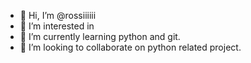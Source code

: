 - 👋 Hi, I’m @rossiiiiii
- 👀 I’m interested in 
- 🌱 I’m currently learning python and git.
- 💞️ I’m looking to collaborate on python related project.

<!---
rossiiiiii/rossiiiiii is a ✨ special ✨ repository because its `README.md` (this file) appears on your GitHub profile.
You can click the Preview link to take a look at your changes.
--->
